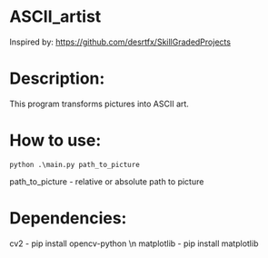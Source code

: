# ASCII_artist
Inspired by: https://github.com/desrtfx/SkillGradedProjects

# Description:
This program transforms pictures into ASCII art.

# How to use:
```
python .\main.py path_to_picture
```

path_to_picture - relative or absolute path to picture

# Dependencies:
cv2 - pip install opencv-python \n
matplotlib - pip install matplotlib
